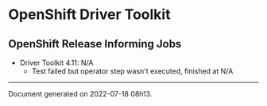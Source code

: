 
OpenShift Driver Toolkit
========================

OpenShift Release Informing Jobs
--------------------------------



* Driver Toolkit 4.11: N/A
  - Test failed but operator step wasn't executed, finished at N/A






---
Document generated on 2022-07-18 08h13.
